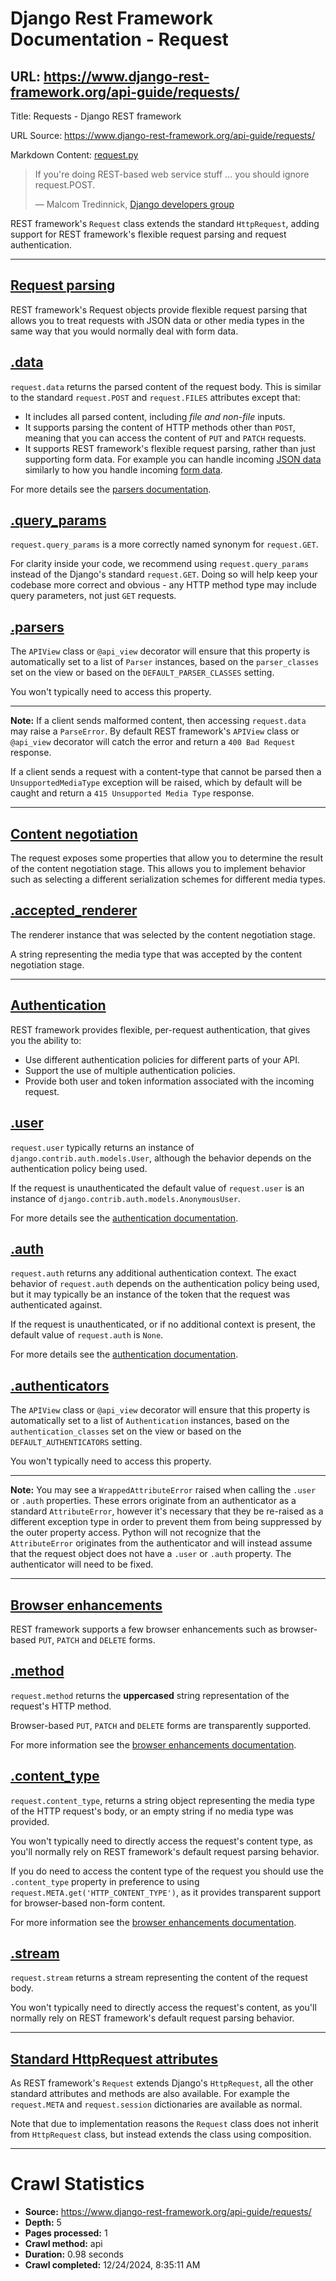 # Django Rest Framework Documentation - Request

## URL: https://www.django-rest-framework.org/api-guide/requests/

Title: Requests - Django REST framework

URL Source: https://www.django-rest-framework.org/api-guide/requests/

Markdown Content:
[request.py](https://github.com/encode/django-rest-framework/tree/master/rest_framework/request.py)

> If you're doing REST-based web service stuff ... you should ignore request.POST.
> 
> — Malcom Tredinnick, [Django developers group](https://groups.google.com/d/topic/django-developers/dxI4qVzrBY4/discussion)

REST framework's `Request` class extends the standard `HttpRequest`, adding support for REST framework's flexible request parsing and request authentication.

* * *

[Request parsing](https://www.django-rest-framework.org/api-guide/requests/#request-parsing)
--------------------------------------------------------------------------------------------

REST framework's Request objects provide flexible request parsing that allows you to treat requests with JSON data or other media types in the same way that you would normally deal with form data.

[.data](https://www.django-rest-framework.org/api-guide/requests/#data)
-----------------------------------------------------------------------

`request.data` returns the parsed content of the request body. This is similar to the standard `request.POST` and `request.FILES` attributes except that:

*   It includes all parsed content, including _file and non-file_ inputs.
*   It supports parsing the content of HTTP methods other than `POST`, meaning that you can access the content of `PUT` and `PATCH` requests.
*   It supports REST framework's flexible request parsing, rather than just supporting form data. For example you can handle incoming [JSON data](https://www.django-rest-framework.org/api-guide/parsers/#jsonparser) similarly to how you handle incoming [form data](https://www.django-rest-framework.org/api-guide/parsers/#formparser).

For more details see the [parsers documentation](https://www.django-rest-framework.org/api-guide/parsers/).

[.query\_params](https://www.django-rest-framework.org/api-guide/requests/#query_params)
----------------------------------------------------------------------------------------

`request.query_params` is a more correctly named synonym for `request.GET`.

For clarity inside your code, we recommend using `request.query_params` instead of the Django's standard `request.GET`. Doing so will help keep your codebase more correct and obvious - any HTTP method type may include query parameters, not just `GET` requests.

[.parsers](https://www.django-rest-framework.org/api-guide/requests/#parsers)
-----------------------------------------------------------------------------

The `APIView` class or `@api_view` decorator will ensure that this property is automatically set to a list of `Parser` instances, based on the `parser_classes` set on the view or based on the `DEFAULT_PARSER_CLASSES` setting.

You won't typically need to access this property.

* * *

**Note:** If a client sends malformed content, then accessing `request.data` may raise a `ParseError`. By default REST framework's `APIView` class or `@api_view` decorator will catch the error and return a `400 Bad Request` response.

If a client sends a request with a content-type that cannot be parsed then a `UnsupportedMediaType` exception will be raised, which by default will be caught and return a `415 Unsupported Media Type` response.

* * *

[Content negotiation](https://www.django-rest-framework.org/api-guide/requests/#content-negotiation)
----------------------------------------------------------------------------------------------------

The request exposes some properties that allow you to determine the result of the content negotiation stage. This allows you to implement behavior such as selecting a different serialization schemes for different media types.

[.accepted\_renderer](https://www.django-rest-framework.org/api-guide/requests/#accepted_renderer)
--------------------------------------------------------------------------------------------------

The renderer instance that was selected by the content negotiation stage.

A string representing the media type that was accepted by the content negotiation stage.

* * *

[Authentication](https://www.django-rest-framework.org/api-guide/requests/#authentication)
------------------------------------------------------------------------------------------

REST framework provides flexible, per-request authentication, that gives you the ability to:

*   Use different authentication policies for different parts of your API.
*   Support the use of multiple authentication policies.
*   Provide both user and token information associated with the incoming request.

[.user](https://www.django-rest-framework.org/api-guide/requests/#user)
-----------------------------------------------------------------------

`request.user` typically returns an instance of `django.contrib.auth.models.User`, although the behavior depends on the authentication policy being used.

If the request is unauthenticated the default value of `request.user` is an instance of `django.contrib.auth.models.AnonymousUser`.

For more details see the [authentication documentation](https://www.django-rest-framework.org/api-guide/authentication/).

[.auth](https://www.django-rest-framework.org/api-guide/requests/#auth)
-----------------------------------------------------------------------

`request.auth` returns any additional authentication context. The exact behavior of `request.auth` depends on the authentication policy being used, but it may typically be an instance of the token that the request was authenticated against.

If the request is unauthenticated, or if no additional context is present, the default value of `request.auth` is `None`.

For more details see the [authentication documentation](https://www.django-rest-framework.org/api-guide/authentication/).

[.authenticators](https://www.django-rest-framework.org/api-guide/requests/#authenticators)
-------------------------------------------------------------------------------------------

The `APIView` class or `@api_view` decorator will ensure that this property is automatically set to a list of `Authentication` instances, based on the `authentication_classes` set on the view or based on the `DEFAULT_AUTHENTICATORS` setting.

You won't typically need to access this property.

* * *

**Note:** You may see a `WrappedAttributeError` raised when calling the `.user` or `.auth` properties. These errors originate from an authenticator as a standard `AttributeError`, however it's necessary that they be re-raised as a different exception type in order to prevent them from being suppressed by the outer property access. Python will not recognize that the `AttributeError` originates from the authenticator and will instead assume that the request object does not have a `.user` or `.auth` property. The authenticator will need to be fixed.

* * *

[Browser enhancements](https://www.django-rest-framework.org/api-guide/requests/#browser-enhancements)
------------------------------------------------------------------------------------------------------

REST framework supports a few browser enhancements such as browser-based `PUT`, `PATCH` and `DELETE` forms.

[.method](https://www.django-rest-framework.org/api-guide/requests/#method)
---------------------------------------------------------------------------

`request.method` returns the **uppercased** string representation of the request's HTTP method.

Browser-based `PUT`, `PATCH` and `DELETE` forms are transparently supported.

For more information see the [browser enhancements documentation](https://www.django-rest-framework.org/topics/browser-enhancements/).

[.content\_type](https://www.django-rest-framework.org/api-guide/requests/#content_type)
----------------------------------------------------------------------------------------

`request.content_type`, returns a string object representing the media type of the HTTP request's body, or an empty string if no media type was provided.

You won't typically need to directly access the request's content type, as you'll normally rely on REST framework's default request parsing behavior.

If you do need to access the content type of the request you should use the `.content_type` property in preference to using `request.META.get('HTTP_CONTENT_TYPE')`, as it provides transparent support for browser-based non-form content.

For more information see the [browser enhancements documentation](https://www.django-rest-framework.org/topics/browser-enhancements/).

[.stream](https://www.django-rest-framework.org/api-guide/requests/#stream)
---------------------------------------------------------------------------

`request.stream` returns a stream representing the content of the request body.

You won't typically need to directly access the request's content, as you'll normally rely on REST framework's default request parsing behavior.

* * *

[Standard HttpRequest attributes](https://www.django-rest-framework.org/api-guide/requests/#standard-httprequest-attributes)
----------------------------------------------------------------------------------------------------------------------------

As REST framework's `Request` extends Django's `HttpRequest`, all the other standard attributes and methods are also available. For example the `request.META` and `request.session` dictionaries are available as normal.

Note that due to implementation reasons the `Request` class does not inherit from `HttpRequest` class, but instead extends the class using composition.

---


# Crawl Statistics

- **Source:** https://www.django-rest-framework.org/api-guide/requests/
- **Depth:** 5
- **Pages processed:** 1
- **Crawl method:** api
- **Duration:** 0.98 seconds
- **Crawl completed:** 12/24/2024, 8:35:11 AM

